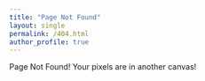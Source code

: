 ```yaml
---
title: "Page Not Found"
layout: single
permalink: /404.html
author_profile: true
---
```

Page Not Found! Your pixels are in another canvas!